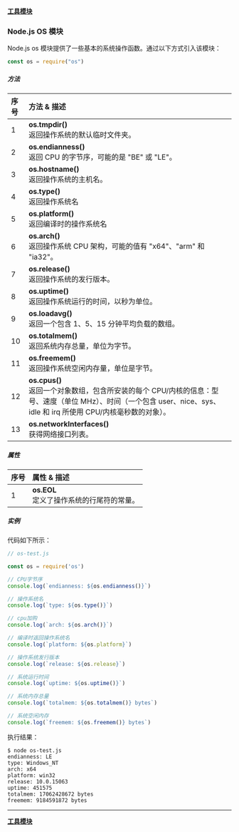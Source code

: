**[工具模块](/src/lesson13.utility-module-test/utilityModule.md)**
### Node.js OS 模块

Node.js os 模块提供了一些基本的系统操作函数。通过以下方式引入该模块：
```js
const os = require("os")
```
##### 方法
序号|	方法 & 描述
:---|:---
1|	**os.tmpdir()**<br>返回操作系统的默认临时文件夹。
2|	**os.endianness()**<br>返回 CPU 的字节序，可能的是 "BE" 或 "LE"。
3|	**os.hostname()**<br>返回操作系统的主机名。
4|	**os.type()**<br>返回操作系统名
5|	**os.platform()**<br>返回编译时的操作系统名
6|	**os.arch()**<br>返回操作系统 CPU 架构，可能的值有 "x64"、"arm" 和 "ia32"。
7|	**os.release()**<br>返回操作系统的发行版本。
8|	**os.uptime()**<br>返回操作系统运行的时间，以秒为单位。
9|	**os.loadavg()**<br>返回一个包含 1、5、15 分钟平均负载的数组。
10|	**os.totalmem()**<br>返回系统内存总量，单位为字节。
11|	**os.freemem()**<br>返回操作系统空闲内存量，单位是字节。
12|	**os.cpus()**<br>返回一个对象数组，包含所安装的每个 CPU/内核的信息：型号、速度（单位 MHz）、时间（一个包含 user、nice、sys、idle 和 irq 所使用 CPU/内核毫秒数的对象）。
13|	**os.networkInterfaces()**<br>获得网络接口列表。
##### 属性
序号|	属性 & 描述
:---|:---
1|	**os.EOL**<br>定义了操作系统的行尾符的常量。

##### 实例
代码如下所示：
```js
// os-test.js

const os = require('os')

// CPU字节序
console.log(`endianness: ${os.endianness()}`)

// 操作系统名
console.log(`type: ${os.type()}`)

// cpu加购
console.log(`arch: ${os.arch()}`)

// 编译时返回操作系统名
console.log(`platform: ${os.platform}`)

// 操作系统发行版本
console.log(`release: ${os.release}`)

// 系统运行时间
console.log(`uptime: ${os.uptime()}`)

// 系统内存总量
console.log(`totalmem: ${os.totalmem()} bytes`)

// 系统空闲内存
console.log(`freemem: ${os.freemem()} bytes`)
```
执行结果：
```
$ node os-test.js
endianness: LE
type: Windows_NT
arch: x64
platform: win32
release: 10.0.15063
uptime: 451575
totalmem: 17062428672 bytes
freemem: 9184591872 bytes
```
---
**[工具模块](/src/lesson13.utility-module-test/utilityModule.md)**